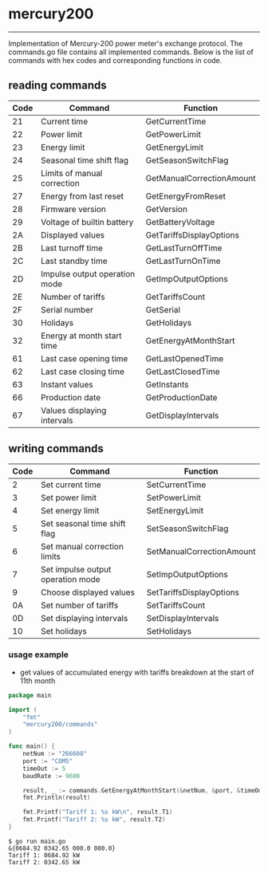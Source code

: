 # mercury200

----
Implementation of Mercury-200 power meter's exchange protocol.
The commands.go file contains all implemented commands. Below is the list of commands with hex codes and corresponding functions in code.

## reading commands

Code | Command | Function |
--- | --- | --- |
21 | Current time | GetCurrentTime
22 | Power limit | GetPowerLimit
23 | Energy limit | GetEnergyLimit
24 | Seasonal time shift flag | GetSeasonSwitchFlag
25 | Limits of manual correction | GetManualCorrectionAmount
27 | Energy from last reset | GetEnergyFromReset
28 | Firmware version | GetVersion
29 | Voltage of builtin battery | GetBatteryVoltage
2A | Displayed values | GetTariffsDisplayOptions
2B | Last turnoff time | GetLastTurnOffTime
2C | Last standby time | GetLastTurnOnTime
2D | Impulse output operation mode | GetImpOutputOptions
2E | Number of tariffs | GetTariffsCount
2F | Serial number | GetSerial
30 | Holidays | GetHolidays
32 | Energy at month start time | GetEnergyAtMonthStart	
61 | Last case opening time | GetLastOpenedTime
62 | Last case closing time | GetLastClosedTime
63 | Instant values | GetInstants	
66 | Production date | GetProductionDate
67 | Values displaying intervals | GetDisplayIntervals

## writing commands

Code | Command | Function |
--- | --- | --- |
2 | Set current time | SetCurrentTime
3 | Set power limit |  SetPowerLimit
4 | Set energy limit |  SetEnergyLimit
5 | Set seasonal time shift flag |  SetSeasonSwitchFlag
6 | Set manual correction limits |  SetManualCorrectionAmount
7 | Set impulse output operation mode |  SetImpOutputOptions	
9 | Choose displayed values |  SetTariffsDisplayOptions
0A | Set number of tariffs |  SetTariffsCount	
0D | Set displaying intervals |  SetDisplayIntervals	
10 | Set holidays |  SetHolidays

### usage example

* get values of accumulated energy with tariffs breakdown at the start of 11th month

```go
package main

import (
	"fmt"
	"mercury200/commands"
)

func main() {
	netNum := "266608"
	port := "COM5"
	timeOut := 5
	baudRate := 9600

	result, _ := commands.GetEnergyAtMonthStart(&netNum, &port, &timeOut, &baudRate, 11)
	fmt.Println(result)

	fmt.Printf("Tariff 1: %s kW\n", result.T1)
	fmt.Printf("Tariff 2: %s kW", result.T2)
}
```

```shell
$ go run main.go
&{0684.92 0342.65 000.0 000.0}
Tariff 1: 0684.92 kW
Tariff 2: 0342.65 kW
```

